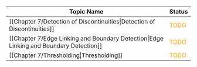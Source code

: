 
| Topic Name                                                                             | Status                                 |
| -------------------------------------------------------------------------------------- | -------------------------------------- |
| [[Chapter 7/Detection of Discontinuities\|Detection of Discontinuities]]               | <font style="color:orange">TODO</font> |
| [[Chapter 7/Edge Linking and Boundary Detection\|Edge Linking and Boundary Detection]] | <font style="color:orange">TODO</font> |
| [[Chapter 7/Thresholding\|Thresholding]]                                               | <font style="color:orange">TODO</font> |
